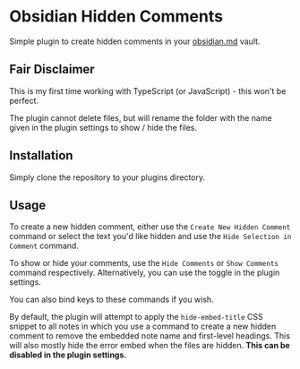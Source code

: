 # Obsidian Hidden Comments

Simple plugin to create hidden comments in your [obsidian.md](https://obsidian.md) vault.

## Fair Disclaimer

This is my first time working with TypeScript (or JavaScript) - this won't be perfect.

The plugin cannot delete files, but will rename the folder with the name given in the plugin settings to show / hide the files.

## Installation

Simply clone the repository to your plugins directory.

## Usage

To create a new hidden comment, either use the `Create New Hidden Comment` command or select the text you'd like hidden and use the `Hide Selection in Comment` command.

To show or hide your comments, use the `Hide Comments` or `Show Comments` command respectively. Alternatively, you can use the toggle in the plugin settings.

You can also bind keys to these commands if you wish.

By default, the plugin will attempt to apply the `hide-embed-title` CSS snippet to all notes in which you use a command to create a new hidden comment to remove the embedded note name and first-level headings. This will also mostly hide the error embed when the files are hidden. **This can be disabled in the plugin settings.**
